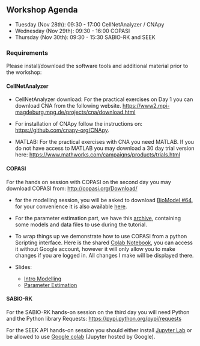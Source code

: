 
## Workshop Agenda

* Tuesday (Nov 28th): 09:30 - 17:00 CellNetAnalyzer / CNApy
* Wednesday (Nov 29th): 09:30 - 16:00 COPASI
* Thursday (Nov 30th): 09:30 - 15:30 SABIO-RK and SEEK


### Requirements

Please install/download the software tools and additional material prior to the workshop:

#### CellNetAnalyzer

- CellNetAnalyzer download: For the practical exercises on Day 1 you can download CNA from the following website.
<https://www2.mpi-magdeburg.mpg.de/projects/cna/download.html>

- For installation of CNApy follow the instructions on: <https://github.com/cnapy-org/CNApy>.


- MATLAB: For the practical exercises with CNA you need MATLAB.
If you do not have access to MATLAB you may download a
30 day trial version here:
<https://www.mathworks.com/campaigns/products/trials.html>


#### COPASI

For the hands on session with COPASI on the second day you may download COPASI from: <http://copasi.org/Download/>


 * for the modelling session, you will be asked to download 
   [BioModel #64](https://www.ebi.ac.uk/biomodels/BIOMD0000000064), for your convenience it is also available [here](BIOMD0000000064_url.xml). 
 * For the parameter estimation part, we have this [archive](2023-11-28_-_Copasi_PE.zip), containing some models and data files to use during the tutorial.
 * To wrap things up we demonstrate how to use COPASI from a python
   Scripting interface. Here is the shared 
   [Colab Notebook](https://colab.research.google.com/drive/1ucqF-WiZK6S8khGU90Zp1tXLTUFqc50U?usp=sharing), you 
   can access it without Google account, however it will only allow 
   you to make changes if you are logged in. All changes I make will 
   be displayed there. 

* Slides: 
  * [Intro Modelling](denbi_sysbio_block1-4.pdf) 
  * [Parameter Estimation](2023-11-27_-_ParameterEstimation.pdf)
  
 

#### SABIO-RK
For the SABIO-RK hands-on session on the third day you will need Python and the Python library Requests: <https://pypi.python.org/pypi/requests>

For the SEEK API hands-on session you should either install [Jupyter Lab](https://jupyter.org/install) or be allowed to use [Google colab](https://colab.research.google.com/) (Jupyter hosted by Google).
